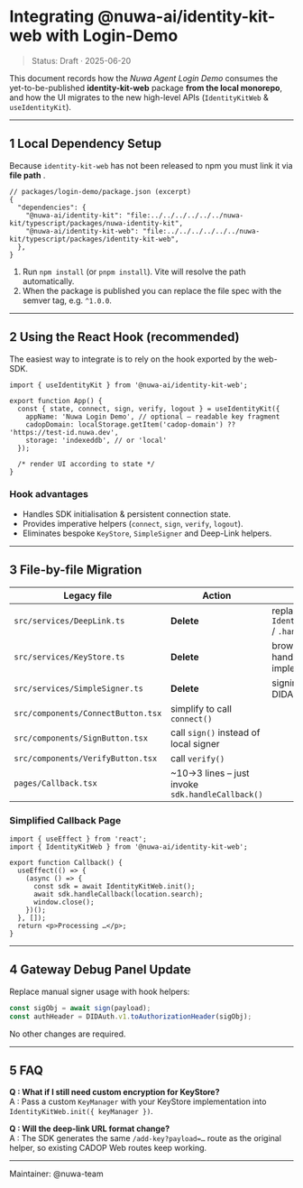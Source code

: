 # Integrating **@nuwa-ai/identity-kit-web** with Login-Demo

> Status: Draft · 2025-06-20

This document records how the _Nuwa Agent Login Demo_ consumes the yet-to-be-published **identity-kit-web** package **from the local monorepo**, and how the UI migrates to the new high-level APIs (`IdentityKitWeb` & `useIdentityKit`).

---

## 1 Local Dependency Setup

Because `identity-kit-web` has not been released to npm you must link it via **file path** .

```jsonc
// packages/login-demo/package.json (excerpt)
{
  "dependencies": {
    "@nuwa-ai/identity-kit": "file:../../../../../../nuwa-kit/typescript/packages/nuwa-identity-kit",
    "@nuwa-ai/identity-kit-web": "file:../../../../../../nuwa-kit/typescript/packages/identity-kit-web",
  },
}
```

1. Run `npm install` (or `pnpm install`). Vite will resolve the path automatically.
2. When the package is published you can replace the file spec with the semver tag, e.g. `^1.0.0`.

---

## 2 Using the React Hook (recommended)

The easiest way to integrate is to rely on the hook exported by the web-SDK.

```tsx
import { useIdentityKit } from '@nuwa-ai/identity-kit-web';

export function App() {
  const { state, connect, sign, verify, logout } = useIdentityKit({
    appName: 'Nuwa Login Demo', // optional – readable key fragment
    cadopDomain: localStorage.getItem('cadop-domain') ?? 'https://test-id.nuwa.dev',
    storage: 'indexeddb', // or 'local'
  });

  /* render UI according to state */
}
```

### Hook advantages

- Handles SDK initialisation & persistent connection state.
- Provides imperative helpers (`connect`, `sign`, `verify`, `logout`).
- Eliminates bespoke `KeyStore`, `SimpleSigner` and Deep-Link helpers.

---

## 3 File-by-file Migration

| Legacy file                        | Action                                           | Notes                                                        |
| ---------------------------------- | ------------------------------------------------ | ------------------------------------------------------------ |
| `src/services/DeepLink.ts`         | **Delete**                                       | replaced by `IdentityKitWeb.connect()` / `.handleCallback()` |
| `src/services/KeyStore.ts`         | **Delete**                                       | browser storage now handled by SDK KeyStore implementations  |
| `src/services/SimpleSigner.ts`     | **Delete**                                       | signing handled via SDK / DIDAuth                            |
| `src/components/ConnectButton.tsx` | simplify to call `connect()`                     |
| `src/components/SignButton.tsx`    | call `sign()` instead of local signer            |
| `src/components/VerifyButton.tsx`  | call `verify()`                                  |
| `pages/Callback.tsx`               | ~10→3 lines – just invoke `sdk.handleCallback()` |

### Simplified Callback Page

```tsx
import { useEffect } from 'react';
import { IdentityKitWeb } from '@nuwa-ai/identity-kit-web';

export function Callback() {
  useEffect(() => {
    (async () => {
      const sdk = await IdentityKitWeb.init();
      await sdk.handleCallback(location.search);
      window.close();
    })();
  }, []);
  return <p>Processing …</p>;
}
```

---

## 4 Gateway Debug Panel Update

Replace manual signer usage with hook helpers:

```ts
const sigObj = await sign(payload);
const authHeader = DIDAuth.v1.toAuthorizationHeader(sigObj);
```

No other changes are required.

---

## 5 FAQ

**Q : What if I still need custom encryption for KeyStore?**  
A : Pass a custom `KeyManager` with your KeyStore implementation into `IdentityKitWeb.init({ keyManager })`.

**Q : Will the deep-link URL format change?**  
A : The SDK generates the same `/add-key?payload=…` route as the original helper, so existing CADOP Web routes keep working.

---

Maintainer: @nuwa-team
